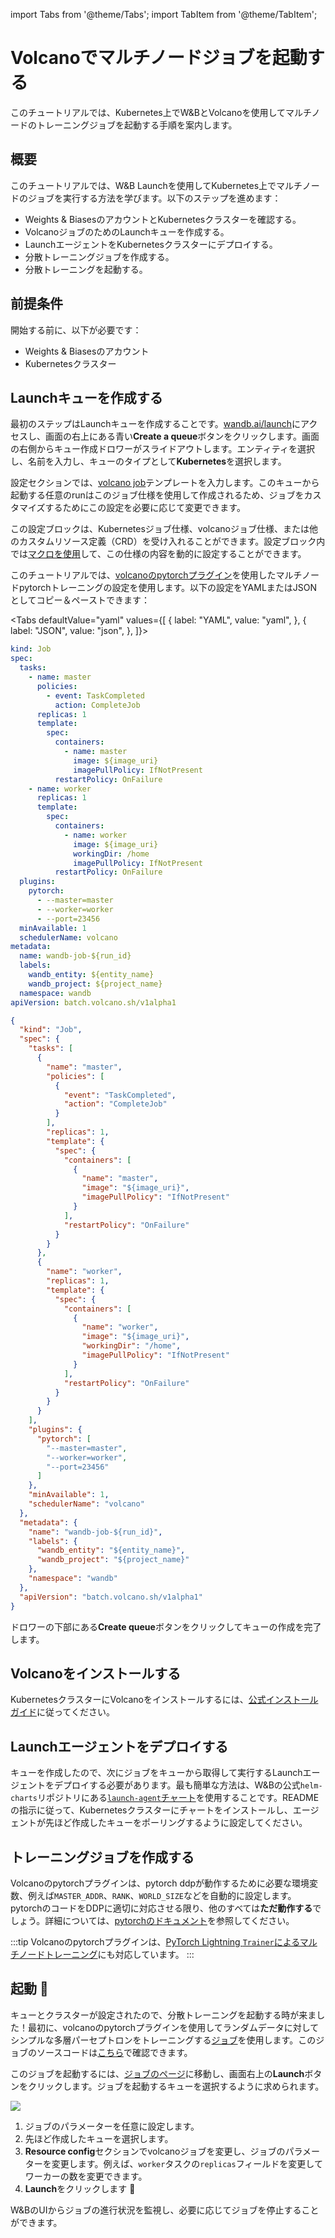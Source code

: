 import Tabs from '@theme/Tabs';
import TabItem from '@theme/TabItem';


# Volcanoでマルチノードジョブを起動する

このチュートリアルでは、Kubernetes上でW&BとVolcanoを使用してマルチノードのトレーニングジョブを起動する手順を案内します。

## 概要

このチュートリアルでは、W&B Launchを使用してKubernetes上でマルチノードのジョブを実行する方法を学びます。以下のステップを進めます：

- Weights & BiasesのアカウントとKubernetesクラスターを確認する。
- VolcanoジョブのためのLaunchキューを作成する。
- LaunchエージェントをKubernetesクラスターにデプロイする。
- 分散トレーニングジョブを作成する。
- 分散トレーニングを起動する。

## 前提条件

開始する前に、以下が必要です：

- Weights & Biasesのアカウント
- Kubernetesクラスター

## Launchキューを作成する

最初のステップはLaunchキューを作成することです。[wandb.ai/launch](https://wandb.ai/launch)にアクセスし、画面の右上にある青い**Create a queue**ボタンをクリックします。画面の右側からキュー作成ドロワーがスライドアウトします。エンティティを選択し、名前を入力し、キューのタイプとして**Kubernetes**を選択します。

設定セクションでは、[volcano job](https://volcano.sh/en/docs/vcjob/)テンプレートを入力します。このキューから起動する任意のrunはこのジョブ仕様を使用して作成されるため、ジョブをカスタマイズするためにこの設定を必要に応じて変更できます。

この設定ブロックは、Kubernetesジョブ仕様、volcanoジョブ仕様、または他のカスタムリソース定義（CRD）を受け入れることができます。設定ブロック内では[マクロを使用](../guides/launch/setup-launch.md)して、この仕様の内容を動的に設定することができます。

このチュートリアルでは、[volcanoのpytorchプラグイン](https://github.com/volcano-sh/volcano/blob/master/docs/user-guide/how_to_use_pytorch_plugin.md)を使用したマルチノードpytorchトレーニングの設定を使用します。以下の設定をYAMLまたはJSONとしてコピー＆ペーストできます：

<Tabs
defaultValue="yaml"
values={[
{ label: "YAML", value: "yaml", },
{ label: "JSON", value: "json", },
]}>

<TabItem value="yaml">

```yaml
kind: Job
spec:
  tasks:
    - name: master
      policies:
        - event: TaskCompleted
          action: CompleteJob
      replicas: 1
      template:
        spec:
          containers:
            - name: master
              image: ${image_uri}
              imagePullPolicy: IfNotPresent
          restartPolicy: OnFailure
    - name: worker
      replicas: 1
      template:
        spec:
          containers:
            - name: worker
              image: ${image_uri}
              workingDir: /home
              imagePullPolicy: IfNotPresent
          restartPolicy: OnFailure
  plugins:
    pytorch:
      - --master=master
      - --worker=worker
      - --port=23456
  minAvailable: 1
  schedulerName: volcano
metadata:
  name: wandb-job-${run_id}
  labels:
    wandb_entity: ${entity_name}
    wandb_project: ${project_name}
  namespace: wandb
apiVersion: batch.volcano.sh/v1alpha1
```

</TabItem>

<TabItem value="json">

```json
{
  "kind": "Job",
  "spec": {
    "tasks": [
      {
        "name": "master",
        "policies": [
          {
            "event": "TaskCompleted",
            "action": "CompleteJob"
          }
        ],
        "replicas": 1,
        "template": {
          "spec": {
            "containers": [
              {
                "name": "master",
                "image": "${image_uri}",
                "imagePullPolicy": "IfNotPresent"
              }
            ],
            "restartPolicy": "OnFailure"
          }
        }
      },
      {
        "name": "worker",
        "replicas": 1,
        "template": {
          "spec": {
            "containers": [
              {
                "name": "worker",
                "image": "${image_uri}",
                "workingDir": "/home",
                "imagePullPolicy": "IfNotPresent"
              }
            ],
            "restartPolicy": "OnFailure"
          }
        }
      }
    ],
    "plugins": {
      "pytorch": [
        "--master=master",
        "--worker=worker",
        "--port=23456"
      ]
    },
    "minAvailable": 1,
    "schedulerName": "volcano"
  },
  "metadata": {
    "name": "wandb-job-${run_id}",
    "labels": {
      "wandb_entity": "${entity_name}",
      "wandb_project": "${project_name}"
    },
    "namespace": "wandb"
  },
  "apiVersion": "batch.volcano.sh/v1alpha1"
}
```

</TabItem>

</Tabs>

ドロワーの下部にある**Create queue**ボタンをクリックしてキューの作成を完了します。

## Volcanoをインストールする

KubernetesクラスターにVolcanoをインストールするには、[公式インストールガイド](https://volcano.sh/en/docs/installation/)に従ってください。

## Launchエージェントをデプロイする

キューを作成したので、次にジョブをキューから取得して実行するLaunchエージェントをデプロイする必要があります。最も簡単な方法は、W&Bの公式`helm-charts`リポジトリにある[`launch-agent`チャート](https://github.com/wandb/helm-charts/tree/main/charts/launch-agent)を使用することです。READMEの指示に従って、Kubernetesクラスターにチャートをインストールし、エージェントが先ほど作成したキューをポーリングするように設定してください。

## トレーニングジョブを作成する

Volcanoのpytorchプラグインは、pytorch ddpが動作するために必要な環境変数、例えば`MASTER_ADDR`、`RANK`、`WORLD_SIZE`などを自動的に設定します。pytorchのコードをDDPに適切に対応させる限り、他のすべては**ただ動作する**でしょう。詳細については、[pytorchのドキュメント](https://pytorch.org/tutorials/intermediate/ddp_tutorial.html)を参照してください。

:::tip
Volcanoのpytorchプラグインは、[PyTorch Lightning `Trainer`によるマルチノードトレーニング](https://lightning.ai/docs/pytorch/stable/common/trainer.html#num-nodes)にも対応しています。
:::

## 起動 🚀

キューとクラスターが設定されたので、分散トレーニングを起動する時が来ました！最初に、volcanoのpytorchプラグインを使用してランダムデータに対してシンプルな多層パーセプトロンをトレーニングする[ジョブ](https://wandb.ai/wandb/multinodetest/jobs/QXJ0aWZhY3RDb2xsZWN0aW9uOjc3MDcwNTg1/runs/latest)を使用します。このジョブのソースコードは[こちら](https://github.com/wandb/launch-jobs/tree/main/jobs/distributed_test)で確認できます。

このジョブを起動するには、[ジョブのページ](https://wandb.ai/wandb/multinodetest/jobs/QXJ0aWZhY3RDb2xsZWN0aW9uOjc3MDcwNTg1/runs/latest)に移動し、画面右上の**Launch**ボタンをクリックします。ジョブを起動するキューを選択するように求められます。

![](/images/launch/launching_multinode_job.png)

1. ジョブのパラメーターを任意に設定します。
2. 先ほど作成したキューを選択します。
3. **Resource config**セクションでvolcanoジョブを変更し、ジョブのパラメーターを変更します。例えば、`worker`タスクの`replicas`フィールドを変更してワーカーの数を変更できます。
4. **Launch**をクリックします 🚀

W&BのUIからジョブの進行状況を監視し、必要に応じてジョブを停止することができます。